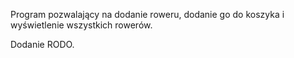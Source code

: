 Program pozwalający na dodanie roweru, dodanie go do koszyka i wyświetlenie wszystkich rowerów.

Dodanie RODO.
